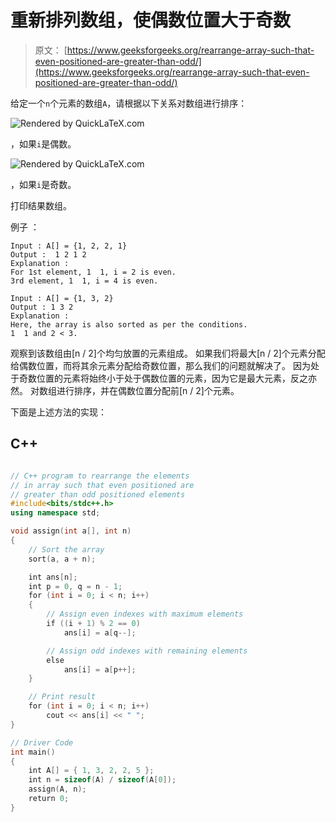 # 重新排列数组，使偶数位置大于奇数

> 原文： [https://www.geeksforgeeks.org/rearrange-array-such-that-even-positioned-are-greater-than-odd/](https://www.geeksforgeeks.org/rearrange-array-such-that-even-positioned-are-greater-than-odd/)

给定一个`n`个元素的数组`A`，请根据以下关系对数组进行排序：

![](img/b4e44739d3fc921e3bf8796ce2b4a859.png "Rendered by QuickLaTeX.com")

，如果`i`是偶数。

![](img/63dad9a4afe79564bb6534bf955fc110.png "Rendered by QuickLaTeX.com")

，如果`i`是奇数。

打印结果数组。

例子 ：

```
Input : A[] = {1, 2, 2, 1}
Output :  1 2 1 2
Explanation : 
For 1st element, 1  1, i = 2 is even.
3rd element, 1  1, i = 4 is even.

Input : A[] = {1, 3, 2}
Output : 1 3 2
Explanation : 
Here, the array is also sorted as per the conditions. 
1  1 and 2 < 3.

```



观察到该数组由[n / 2]个均匀放置的元素组成。 如果我们将最大[n / 2]个元素分配给偶数位置，而将其余元素分配给奇数位置，那么我们的问题就解决了。 因为处于奇数位置的元素将始终小于处于偶数位置的元素，因为它是最大元素，反之亦然。 对数组进行排序，并在偶数位置分配前[n / 2]个元素。

下面是上述方法的实现：

## C++ 

```cpp

// C++ program to rearrange the elements  
// in array such that even positioned are  
// greater than odd positioned elements 
#include<bits/stdc++.h> 
using namespace std; 

void assign(int a[], int n) 
{ 
    // Sort the array 
    sort(a, a + n); 

    int ans[n];  
    int p = 0, q = n - 1; 
    for (int i = 0; i < n; i++)  
    { 
        // Assign even indexes with maximum elements 
        if ((i + 1) % 2 == 0) 
            ans[i] = a[q--]; 

        // Assign odd indexes with remaining elements 
        else
            ans[i] = a[p++]; 
    } 

    // Print result 
    for (int i = 0; i < n; i++)  
        cout << ans[i] << " "; 
} 

// Driver Code 
int main() 
{ 
    int A[] = { 1, 3, 2, 2, 5 }; 
    int n = sizeof(A) / sizeof(A[0]); 
    assign(A, n); 
    return 0; 
} 

```